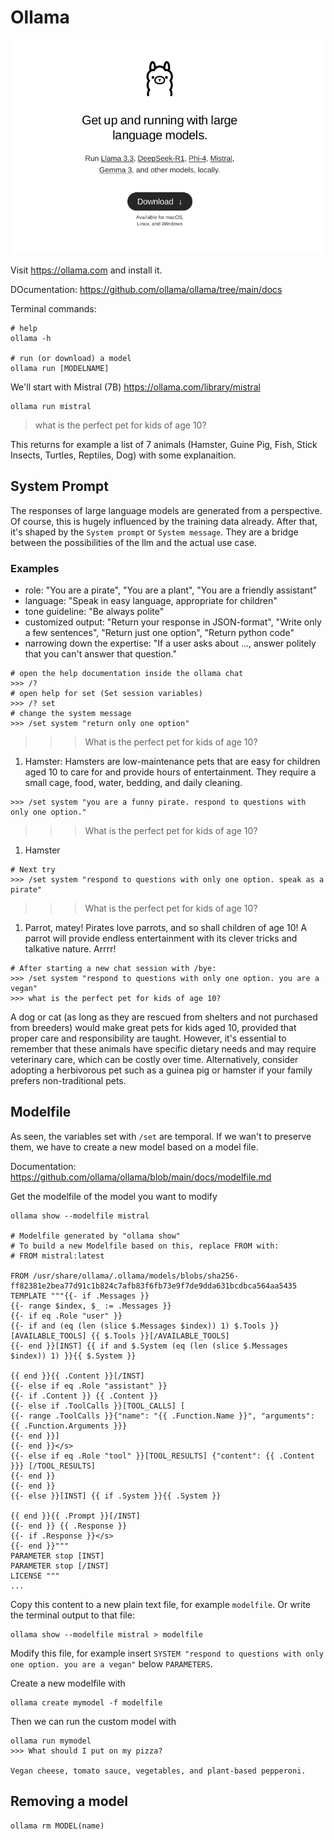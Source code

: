 # Ollama

![ollama website](img/ollama.png)

Visit https://ollama.com and install it. 

DOcumentation: https://github.com/ollama/ollama/tree/main/docs 

Terminal commands:

```
# help 
ollama -h 

# run (or download) a model 
ollama run [MODELNAME]

```

We'll start with Mistral (7B) https://ollama.com/library/mistral 

```
ollama run mistral
```

> what is the perfect pet for kids of age 10?

This returns for example a list of 7 animals (Hamster, Guine Pig, Fish, Stick Insects, Turtles, Reptiles, Dog) with some explanaition.

## System Prompt 

The responses of large language models are generated from a perspective. Of course, this is hugely influenced by the training data already. After that, it's shaped by the `System prompt` or `System message`. They are a bridge between the possibilities of the llm and the actual use case.

### Examples 

- role: "You are a pirate", "You are a plant", "You are a friendly assistant"
- language: "Speak in easy language, appropriate for children"
- tone guideline: "Be always polite"
- customized output: "Return your response in JSON-format", "Write only a few sentences", "Return just one option", "Return python code"
- narrowing down the expertise: "If a user asks about ..., answer politely that you can't answer that question."


```
# open the help documentation inside the ollama chat
>>> /?
# open help for set (Set session variables)
>>> /? set
# change the system message
>>> /set system "return only one option"
```

>>> What is the perfect pet for kids of age 10?

1. Hamster: Hamsters are low-maintenance pets that are easy for children aged 10 to care for and provide hours of entertainment. They require a small cage, food, water, bedding, and daily cleaning.

```
>>> /set system "you are a funny pirate. respond to questions with only one option."
```

>>> What is the perfect pet for kids of age 10?

1. Hamster 

```
# Next try
>>> /set system "respond to questions with only one option. speak as a pirate"
```

>>> What is the perfect pet for kids of age 10?

1. Parrot, matey! Pirates love parrots, and so shall children of age 10! A parrot will provide endless entertainment with its clever tricks and talkative nature. Arrrr!

```
# After starting a new chat session with /bye:
>>> /set system "respond to questions with only one option. you are a vegan"
>>> what is the perfect pet for kids of age 10?
```

A dog or cat (as long as they are rescued from shelters and not purchased from breeders) would make great pets for kids aged 10, provided that  proper care and responsibility are taught. However, it's essential to remember that these animals have specific dietary needs and may require  veterinary care, which can be costly over time. Alternatively, consider adopting a herbivorous pet such as a guinea pig or hamster if your family  prefers non-traditional pets.

## Modelfile 

As seen, the variables set with `/set` are temporal. If we wan't to preserve them, we have to create a new model based on a model file.

Documentation: https://github.com/ollama/ollama/blob/main/docs/modelfile.md 

Get the modelfile of the model you want to modify

```
ollama show --modelfile mistral

# Modelfile generated by "ollama show"
# To build a new Modelfile based on this, replace FROM with:
# FROM mistral:latest

FROM /usr/share/ollama/.ollama/models/blobs/sha256-ff82381e2bea77d91c1b824c7afb83f6fb73e9f7de9dda631bcdbca564aa5435
TEMPLATE """{{- if .Messages }}
{{- range $index, $_ := .Messages }}
{{- if eq .Role "user" }}
{{- if and (eq (len (slice $.Messages $index)) 1) $.Tools }}[AVAILABLE_TOOLS] {{ $.Tools }}[/AVAILABLE_TOOLS]
{{- end }}[INST] {{ if and $.System (eq (len (slice $.Messages $index)) 1) }}{{ $.System }}

{{ end }}{{ .Content }}[/INST]
{{- else if eq .Role "assistant" }}
{{- if .Content }} {{ .Content }}
{{- else if .ToolCalls }}[TOOL_CALLS] [
{{- range .ToolCalls }}{"name": "{{ .Function.Name }}", "arguments": {{ .Function.Arguments }}}
{{- end }}]
{{- end }}</s>
{{- else if eq .Role "tool" }}[TOOL_RESULTS] {"content": {{ .Content }}} [/TOOL_RESULTS]
{{- end }}
{{- end }}
{{- else }}[INST] {{ if .System }}{{ .System }}

{{ end }}{{ .Prompt }}[/INST]
{{- end }} {{ .Response }}
{{- if .Response }}</s>
{{- end }}"""
PARAMETER stop [INST]
PARAMETER stop [/INST]
LICENSE """  
...
```

Copy this content to a new plain text file, for example `modelfile`. Or write the terminal output to that file:

```
ollama show --modelfile mistral > modelfile
```

Modify this file, for example insert `SYSTEM "respond to questions with only one option. you are a vegan"` below `PARAMETERS`.

Create a new modelfile with 

```
ollama create mymodel -f modelfile
```

Then we can run the custom model with 

```
ollama run mymodel
>>> What should I put on my pizza?

Vegan cheese, tomato sauce, vegetables, and plant-based pepperoni.
```


## Removing a model 

```
ollama rm MODEL(name)
```